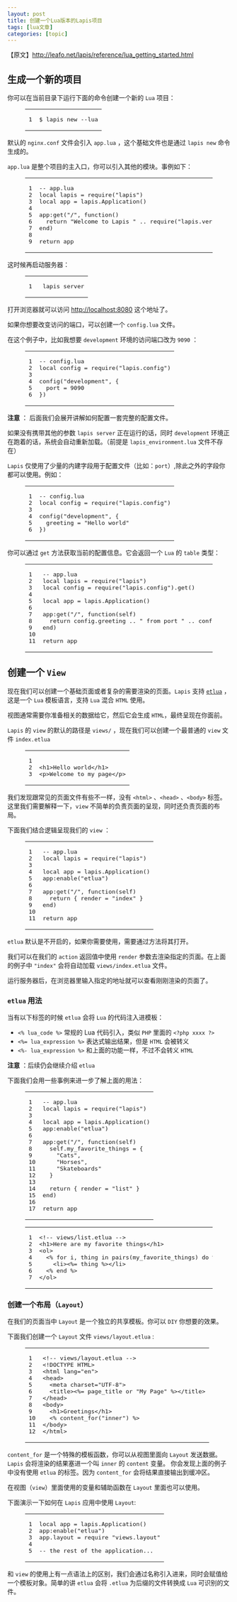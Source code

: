 ```yaml
---
layout: post
title: 创建一个Lua版本的Lapis项目 
tags: [lua文章]
categories: [topic]
---
```

<p>【原文】<a href="http://leafo.net/lapis/reference/lua_getting_started.html" target="_blank" rel="noopener noreferrer">http://leafo.net/lapis/reference/lua_getting_started.html</a></p>
<h2 id="生成一个新的项目"><a href="#生成一个新的项目" class="headerlink" title="生成一个新的项目"></a>生成一个新的项目</h2><p>你可以在当前目录下运行下面的命令创建一个新的 <code>Lua</code> 项目：</p>
<figure class="highlight bash"><table><tbody><tr><td class="gutter"><pre><span class="line">1</span><br/></pre></td><td class="code"><pre><span class="line">$ lapis new --lua</span><br/></pre></td></tr></tbody></table></figure>
<p>默认的 <code>nginx.conf</code> 文件会引入 <code>app.lua</code> ，这个基础文件也是通过 <code>lapis new</code> 命令生成的。</p>
<p><code>app.lua</code> 是整个项目的主入口，你可以引入其他的模块。事例如下：</p>
<figure class="highlight bash"><table><tbody><tr><td class="gutter"><pre><span class="line">1</span><br/><span class="line">2</span><br/><span class="line">3</span><br/><span class="line">4</span><br/><span class="line">5</span><br/><span class="line">6</span><br/><span class="line">7</span><br/><span class="line">8</span><br/><span class="line">9</span><br/></pre></td><td class="code"><pre><span class="line">-- app.lua</span><br/><span class="line"><span class="built_in">local</span> lapis = require(<span class="string">&#34;lapis&#34;</span>)</span><br/><span class="line"><span class="built_in">local</span> app = lapis.Application()</span><br/><span class="line"></span><br/><span class="line">app:get(<span class="string">&#34;/&#34;</span>, <span class="keyword">function</span>()</span><br/><span class="line">  <span class="built_in">return</span> <span class="string">&#34;Welcome to Lapis &#34;</span> .. require(<span class="string">&#34;lapis.version&#34;</span>)</span><br/><span class="line">end)</span><br/><span class="line"></span><br/><span class="line"><span class="built_in">return</span> app</span><br/></pre></td></tr></tbody></table></figure>
<p>这时候再启动服务器：</p>
<figure class="highlight shell"><table><tbody><tr><td class="gutter"><pre><span class="line">1</span><br/></pre></td><td class="code"><pre><span class="line"><span class="bash"> lapis server</span></span><br/></pre></td></tr></tbody></table></figure>
<p>打开浏览器就可以访问 <a href="http://localhost:8080" target="_blank" rel="noopener noreferrer">http://localhost:8080</a> 这个地址了。</p>
<p>如果你想要改变访问的端口，可以创建一个 <code>config.lua</code> 文件。</p>
<p>在这个例子中，比如我想要 <code>development</code> 环境的访问端口改为 <code>9090</code> ：</p>
<figure class="highlight routeros"><table><tbody><tr><td class="gutter"><pre><span class="line">1</span><br/><span class="line">2</span><br/><span class="line">3</span><br/><span class="line">4</span><br/><span class="line">5</span><br/><span class="line">6</span><br/></pre></td><td class="code"><pre><span class="line">-- config.lua</span><br/><span class="line">local<span class="built_in"> config </span>= require(<span class="string">&#34;lapis.config&#34;</span>)</span><br/><span class="line"></span><br/><span class="line">config(<span class="string">&#34;development&#34;</span>, {</span><br/><span class="line"> <span class="built_in"> port </span>= 9090</span><br/><span class="line">})</span><br/></pre></td></tr></tbody></table></figure>
<p><strong>注意</strong> ： 后面我们会展开讲解如何配置一套完整的配置文件。</p>
<p>如果没有携带其他的参数 <code>lapis server</code> 正在运行的话，同时 <code>development</code> 环境正在跑着的话，系统会自动重新加载。（前提是 <code>lapis_environment.lua</code> 文件不存在）</p>
<p><code>Lapis</code> 仅使用了少量的内建字段用于配置文件（比如：<code>port</code>）,除此之外的字段你都可以使用。例如：</p>
<figure class="highlight routeros"><table><tbody><tr><td class="gutter"><pre><span class="line">1</span><br/><span class="line">2</span><br/><span class="line">3</span><br/><span class="line">4</span><br/><span class="line">5</span><br/><span class="line">6</span><br/></pre></td><td class="code"><pre><span class="line">-- config.lua</span><br/><span class="line">local<span class="built_in"> config </span>= require(<span class="string">&#34;lapis.config&#34;</span>)</span><br/><span class="line"></span><br/><span class="line">config(<span class="string">&#34;development&#34;</span>, {</span><br/><span class="line">  greeting = <span class="string">&#34;Hello world&#34;</span></span><br/><span class="line">})</span><br/></pre></td></tr></tbody></table></figure>
<p>你可以通过 <code>get</code> 方法获取当前的配置信息。它会返回一个 <code>Lua</code>  的 <code>table</code> 类型：</p>
<figure class="highlight bash"><table><tbody><tr><td class="gutter"><pre><span class="line">1</span><br/><span class="line">2</span><br/><span class="line">3</span><br/><span class="line">4</span><br/><span class="line">5</span><br/><span class="line">6</span><br/><span class="line">7</span><br/><span class="line">8</span><br/><span class="line">9</span><br/><span class="line">10</span><br/><span class="line">11</span><br/></pre></td><td class="code"><pre><span class="line">-- app.lua</span><br/><span class="line"><span class="built_in">local</span> lapis = require(<span class="string">&#34;lapis&#34;</span>)</span><br/><span class="line"><span class="built_in">local</span> config = require(<span class="string">&#34;lapis.config&#34;</span>).get()</span><br/><span class="line"></span><br/><span class="line"><span class="built_in">local</span> app = lapis.Application()</span><br/><span class="line"></span><br/><span class="line">app:get(<span class="string">&#34;/&#34;</span>, <span class="keyword">function</span>(self)</span><br/><span class="line">  <span class="built_in">return</span> config.greeting .. <span class="string">&#34; from port &#34;</span> .. config.port</span><br/><span class="line">end)</span><br/><span class="line"></span><br/><span class="line"><span class="built_in">return</span> app</span><br/></pre></td></tr></tbody></table></figure>
<h2 id="创建一个-View"><a href="#创建一个-View" class="headerlink" title="创建一个 View"></a>创建一个 <code>View</code></h2><p>现在我们可以创建一个基础页面或者复杂的需要渲染的页面。<code>Lapis</code> 支持 <a href="https://github.com/leafo/etlua" target="_blank" rel="noopener noreferrer"><code>etlua</code></a> ，这是一个 <code>Lua</code> 模板语言，支持 <code>Lua</code> 混合 <code>HTML</code> 使用。</p>
<p>视图通常需要你准备相关的数据给它，然后它会生成 <code>HTML</code>，最终呈现在你面前。</p>
<p><code>Lapis</code> 的 <code>view</code> 的默认的路径是 <code>views/</code> ，现在我们可以创建一个最普通的 <code>view</code> 文件 <code>index.etlua</code></p>
<figure class="highlight html"><table><tbody><tr><td class="gutter"><pre><span class="line">1</span><br/><span class="line">2</span><br/><span class="line">3</span><br/></pre></td><td class="code"><pre><span class="line"></span><br/><span class="line"><span class="tag">&lt;<span class="name">h1</span>&gt;</span>Hello world<span class="tag">&lt;/<span class="name">h1</span>&gt;</span></span><br/><span class="line"><span class="tag">&lt;<span class="name">p</span>&gt;</span>Welcome to my page<span class="tag">&lt;/<span class="name">p</span>&gt;</span></span><br/></pre></td></tr></tbody></table></figure>
<p>我们发现跟常见的页面文件有些不一样，没有 <code>&lt;html&gt;</code> 、<code>&lt;head&gt;</code> 、<code>&lt;body&gt;</code> 标签。这里我们需要解释一下，<code>view</code> 不简单的负责页面的呈现，同时还负责页面的布局。</p>
<p>下面我们结合逻辑呈现我们的 <code>view</code> ：</p>
<figure class="highlight bash"><table><tbody><tr><td class="gutter"><pre><span class="line">1</span><br/><span class="line">2</span><br/><span class="line">3</span><br/><span class="line">4</span><br/><span class="line">5</span><br/><span class="line">6</span><br/><span class="line">7</span><br/><span class="line">8</span><br/><span class="line">9</span><br/><span class="line">10</span><br/><span class="line">11</span><br/></pre></td><td class="code"><pre><span class="line">-- app.lua</span><br/><span class="line"><span class="built_in">local</span> lapis = require(<span class="string">&#34;lapis&#34;</span>)</span><br/><span class="line"></span><br/><span class="line"><span class="built_in">local</span> app = lapis.Application()</span><br/><span class="line">app:<span class="built_in">enable</span>(<span class="string">&#34;etlua&#34;</span>)</span><br/><span class="line"></span><br/><span class="line">app:get(<span class="string">&#34;/&#34;</span>, <span class="keyword">function</span>(self)</span><br/><span class="line">  <span class="built_in">return</span> { render = <span class="string">&#34;index&#34;</span> }</span><br/><span class="line">end)</span><br/><span class="line"></span><br/><span class="line"><span class="built_in">return</span> app</span><br/></pre></td></tr></tbody></table></figure>
<p><code>etlua</code> 默认是不开启的，如果你需要使用，需要通过方法将其打开。</p>
<p>我们可以在我们的 <code>action</code> 返回值中使用 <code>render</code> 参数去渲染指定的页面。在上面的例子中 <code>&#34;index&#34;</code> 会将自动加载 <code>views/index.etlua</code> 文件。</p>
<p>运行服务器后，在浏览器里输入指定的地址就可以查看刚刚渲染的页面了。</p>
<h3 id="etlua-用法"><a href="#etlua-用法" class="headerlink" title="etlua 用法"></a><code>etlua</code> 用法</h3><p>当有以下标签的时候 <code>etlua</code> 会将 <code>Lua</code> 的代码注入进模板：</p>
<ul>
<li><code>&lt;% lua_code %&gt;</code> 常规的 Lua 代码引入，类似 <code>PHP</code> 里面的 <code>&lt;?php xxxx ?&gt;</code></li>
<li><code>&lt;%= lua_expression %&gt;</code> 表达式输出结果，但是 <code>HTML</code> 会被转义</li>
<li><code>&lt;%- lua_expression %&gt;</code> 和上面的功能一样，不过不会转义 <code>HTML</code></li>
</ul>
<p><strong>注意</strong> ：后续仍会继续介绍 <code>etlua</code></p>
<p>下面我们会用一些事例来进一步了解上面的用法：</p>
<figure class="highlight lua"><table><tbody><tr><td class="gutter"><pre><span class="line">1</span><br/><span class="line">2</span><br/><span class="line">3</span><br/><span class="line">4</span><br/><span class="line">5</span><br/><span class="line">6</span><br/><span class="line">7</span><br/><span class="line">8</span><br/><span class="line">9</span><br/><span class="line">10</span><br/><span class="line">11</span><br/><span class="line">12</span><br/><span class="line">13</span><br/><span class="line">14</span><br/><span class="line">15</span><br/><span class="line">16</span><br/><span class="line">17</span><br/></pre></td><td class="code"><pre><span class="line"><span class="comment">-- app.lua</span></span><br/><span class="line"><span class="keyword">local</span> lapis = <span class="built_in">require</span>(<span class="string">&#34;lapis&#34;</span>)</span><br/><span class="line"></span><br/><span class="line"><span class="keyword">local</span> app = lapis.Application()</span><br/><span class="line">app:enable(<span class="string">&#34;etlua&#34;</span>)</span><br/><span class="line"></span><br/><span class="line">app:get(<span class="string">&#34;/&#34;</span>, <span class="function"><span class="keyword">function</span><span class="params">(self)</span></span></span><br/><span class="line">  self.my_favorite_things = {</span><br/><span class="line">    <span class="string">&#34;Cats&#34;</span>,</span><br/><span class="line">    <span class="string">&#34;Horses&#34;</span>,</span><br/><span class="line">    <span class="string">&#34;Skateboards&#34;</span></span><br/><span class="line">  }</span><br/><span class="line"></span><br/><span class="line">  <span class="keyword">return</span> { render = <span class="string">&#34;list&#34;</span> }</span><br/><span class="line"><span class="keyword">end</span>)</span><br/><span class="line"></span><br/><span class="line"><span class="keyword">return</span> app</span><br/></pre></td></tr></tbody></table></figure>
<figure class="highlight erb"><table><tbody><tr><td class="gutter"><pre><span class="line">1</span><br/><span class="line">2</span><br/><span class="line">3</span><br/><span class="line">4</span><br/><span class="line">5</span><br/><span class="line">6</span><br/><span class="line">7</span><br/></pre></td><td class="code"><pre><span class="line"><span class="xml"><span class="comment">&lt;!-- views/list.etlua --&gt;</span></span></span><br/><span class="line"><span class="xml"><span class="tag">&lt;<span class="name">h1</span>&gt;</span>Here are my favorite things<span class="tag">&lt;/<span class="name">h1</span>&gt;</span></span></span><br/><span class="line"><span class="xml"><span class="tag">&lt;<span class="name">ol</span>&gt;</span></span></span><br/><span class="line"><span class="xml">  <span class="tag">&lt;<span class="name">%</span></span></span><span class="ruby"> <span class="keyword">for</span> i, thing <span class="keyword">in</span> pairs(my_favorite_things) <span class="keyword">do</span> </span><span class="xml"><span class="tag">%&gt;</span></span></span><br/><span class="line"><span class="xml">    <span class="tag">&lt;<span class="name">li</span>&gt;</span><span class="tag">&lt;<span class="name">%=</span></span></span><span class="ruby"> thing </span><span class="xml"><span class="tag">%&gt;</span><span class="tag">&lt;/<span class="name">li</span>&gt;</span></span></span><br/><span class="line"><span class="xml">  <span class="tag">&lt;<span class="name">%</span></span></span><span class="ruby"> <span class="keyword">end</span> </span><span class="xml"><span class="tag">%&gt;</span></span></span><br/><span class="line"><span class="xml"><span class="tag">&lt;/<span class="name">ol</span>&gt;</span></span></span><br/></pre></td></tr></tbody></table></figure>
<h3 id="创建一个布局（Layout）"><a href="#创建一个布局（Layout）" class="headerlink" title="创建一个布局（Layout）"></a>创建一个布局（<code>Layout</code>）</h3><p>在我们的页面当中 <code>Layout</code> 是一个独立的共享模板。你可以 <code>DIY</code> 你想要的效果。</p>
<p>下面我们创建一个 <code>Layout</code> 文件 <code>views/layout.etlua</code> :</p>
<figure class="highlight erb"><table><tbody><tr><td class="gutter"><pre><span class="line">1</span><br/><span class="line">2</span><br/><span class="line">3</span><br/><span class="line">4</span><br/><span class="line">5</span><br/><span class="line">6</span><br/><span class="line">7</span><br/><span class="line">8</span><br/><span class="line">9</span><br/><span class="line">10</span><br/><span class="line">11</span><br/><span class="line">12</span><br/></pre></td><td class="code"><pre><span class="line"><span class="xml"><span class="comment">&lt;!-- views/layout.etlua --&gt;</span></span></span><br/><span class="line"><span class="xml"><span class="meta">&lt;!DOCTYPE HTML&gt;</span></span></span><br/><span class="line"><span class="xml"><span class="tag">&lt;<span class="name">html</span> <span class="attr">lang</span>=<span class="string">&#34;en&#34;</span>&gt;</span></span></span><br/><span class="line"><span class="xml"><span class="tag">&lt;<span class="name">head</span>&gt;</span></span></span><br/><span class="line"><span class="xml">  <span class="tag">&lt;<span class="name">meta</span> <span class="attr">charset</span>=<span class="string">&#34;UTF-8&#34;</span>&gt;</span></span></span><br/><span class="line"><span class="xml">  <span class="tag">&lt;<span class="name">title</span>&gt;</span><span class="tag">&lt;<span class="name">%=</span></span></span><span class="ruby"> page_title <span class="keyword">or</span> <span class="string">&#34;My Page&#34;</span> </span><span class="xml"><span class="tag">%&gt;</span><span class="tag">&lt;/<span class="name">title</span>&gt;</span></span></span><br/><span class="line"><span class="xml"><span class="tag">&lt;/<span class="name">head</span>&gt;</span></span></span><br/><span class="line"><span class="xml"><span class="tag">&lt;<span class="name">body</span>&gt;</span></span></span><br/><span class="line"><span class="xml">  <span class="tag">&lt;<span class="name">h1</span>&gt;</span>Greetings<span class="tag">&lt;/<span class="name">h1</span>&gt;</span></span></span><br/><span class="line"><span class="xml">  <span class="tag">&lt;<span class="name">%</span></span></span><span class="ruby"> content_for(<span class="string">&#34;inner&#34;</span>) </span><span class="xml"><span class="tag">%&gt;</span></span></span><br/><span class="line"><span class="xml"><span class="tag">&lt;/<span class="name">body</span>&gt;</span></span></span><br/><span class="line"><span class="xml"><span class="tag">&lt;/<span class="name">html</span>&gt;</span></span></span><br/></pre></td></tr></tbody></table></figure>
<p><code>content_for</code> 是一个特殊的模板函数，你可以从视图里面向 <code>Layout</code> 发送数据。<code>Lapis</code> 会将渲染的结果塞进一个叫 <code>inner</code> 的 <code>content</code> 变量。 你会发现上面的例子中没有使用 <code>etlua</code> 的标签。因为 <code>content_for</code> 会将结果直接输出到缓冲区。</p>
<p>在视图（<code>view</code>）里面使用的变量和辅助函数在 <code>Layout</code> 里面也可以使用。</p>
<p>下面演示一下如何在 <code>Lapis</code> 应用中使用 <code>Layout</code>:</p>
<figure class="highlight livecodeserver"><table><tbody><tr><td class="gutter"><pre><span class="line">1</span><br/><span class="line">2</span><br/><span class="line">3</span><br/><span class="line">4</span><br/><span class="line">5</span><br/></pre></td><td class="code"><pre><span class="line"><span class="built_in">local</span> app = lapis.Application()</span><br/><span class="line">app:enable(<span class="string">&#34;etlua&#34;</span>)</span><br/><span class="line">app.layout = <span class="built_in">require</span> <span class="string">&#34;views.layout&#34;</span></span><br/><span class="line"></span><br/><span class="line"><span class="comment">-- the rest of the application...</span></span><br/></pre></td></tr></tbody></table></figure>
<p>和 <code>view</code> 的使用上有一点语法上的区别，我们会通过名称引入进来，同时会赋值给一个模板对象。简单的讲 <code>etlua</code> 会将 <code>.etlua</code> 为后缀的文件转换成 <code>Lua</code> 可识别的文件。</p>